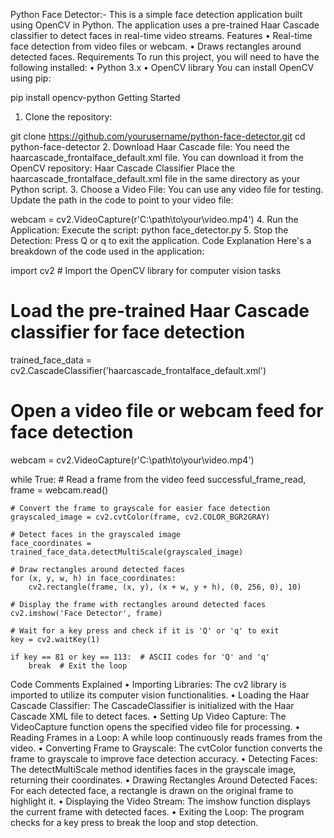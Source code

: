Python Face Detector:-
This is a simple face detection application built using OpenCV in Python. The application uses a pre-trained Haar Cascade classifier to detect faces in real-time video streams.
Features
•	Real-time face detection from video files or webcam.
•	Draws rectangles around detected faces.
Requirements
To run this project, you will need to have the following installed:
•	Python 3.x
•	OpenCV library
You can install OpenCV using pip:

pip install opencv-python
Getting Started
1.	Clone the repository:

git clone https://github.com/yourusername/python-face-detector.git
cd python-face-detector
2.	Download Haar Cascade file:
You need the haarcascade_frontalface_default.xml file. You can download it from the OpenCV repository:
Haar Cascade Classifier
Place the haarcascade_frontalface_default.xml file in the same directory as your Python script.
3.	Choose a Video File:
You can use any video file for testing. Update the path in the code to point to your video file:

webcam = cv2.VideoCapture(r'C:\path\to\your\video.mp4')
4.	Run the Application:
Execute the script:
python face_detector.py
5.	Stop the Detection:
Press Q or q to exit the application.
Code Explanation
Here's a breakdown of the code used in the application:

import cv2  # Import the OpenCV library for computer vision tasks

# Load the pre-trained Haar Cascade classifier for face detection
trained_face_data = cv2.CascadeClassifier('haarcascade_frontalface_default.xml')

# Open a video file or webcam feed for face detection
webcam = cv2.VideoCapture(r'C:\path\to\your\video.mp4')

while True:
    # Read a frame from the video feed
    successful_frame_read, frame = webcam.read()
    
    # Convert the frame to grayscale for easier face detection
    grayscaled_image = cv2.cvtColor(frame, cv2.COLOR_BGR2GRAY)
    
    # Detect faces in the grayscaled image
    face_coordinates = trained_face_data.detectMultiScale(grayscaled_image)
    
    # Draw rectangles around detected faces
    for (x, y, w, h) in face_coordinates:
        cv2.rectangle(frame, (x, y), (x + w, y + h), (0, 256, 0), 10)
    
    # Display the frame with rectangles around detected faces
    cv2.imshow('Face Detector', frame)
    
    # Wait for a key press and check if it is 'Q' or 'q' to exit
    key = cv2.waitKey(1)
    
    if key == 81 or key == 113:  # ASCII codes for 'Q' and 'q'
        break  # Exit the loop
Code Comments Explained
•	Importing Libraries: The cv2 library is imported to utilize its computer vision functionalities.
•	Loading the Haar Cascade Classifier: The CascadeClassifier is initialized with the Haar Cascade XML file to detect faces.
•	Setting Up Video Capture: The VideoCapture function opens the specified video file for processing.
•	Reading Frames in a Loop: A while loop continuously reads frames from the video.
•	Converting Frame to Grayscale: The cvtColor function converts the frame to grayscale to improve face detection accuracy.
•	Detecting Faces: The detectMultiScale method identifies faces in the grayscale image, returning their coordinates.
•	Drawing Rectangles Around Detected Faces: For each detected face, a rectangle is drawn on the original frame to highlight it.
•	Displaying the Video Stream: The imshow function displays the current frame with detected faces.
•	Exiting the Loop: The program checks for a key press to break the loop and stop detection.
